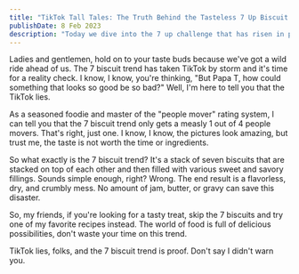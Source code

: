 ```yaml
---
title: "TikTok Tall Tales: The Truth Behind the Tasteless 7 Up Biscuit Challenge"
publishDate: 8 Feb 2023
description: "Today we dive into the 7 up challenge that has risen in popularity on TikTok."
---
```


Ladies and gentlemen, hold on to your taste buds because we've got a wild ride
ahead of us. The 7 biscuit trend has taken TikTok by storm and it's time for a
reality check. I know, I know, you're thinking, "But Papa T, how could
something that looks so good be so bad?" Well, I'm here to tell you that the
TikTok lies.

As a seasoned foodie and master of the "people mover" rating system, I can tell
you that the 7 biscuit trend only gets a measly 1 out of 4 people movers.
That's right, just one. I know, I know, the pictures look amazing, but trust
me, the taste is not worth the time or ingredients.

So what exactly is the 7 biscuit trend? It's a stack of seven biscuits that
are stacked on top of each other and then filled with various sweet and savory
fillings. Sounds simple enough, right? Wrong. The end result is a flavorless,
dry, and crumbly mess. No amount of jam, butter, or gravy can save this disaster.

So, my friends, if you're looking for a tasty treat, skip the 7 biscuits and
try one of my favorite recipes instead. The world of food is full of delicious
possibilities, don't waste your time on this trend.

TikTok lies, folks, and the 7 biscuit trend is proof. Don't say I didn't warn you.
